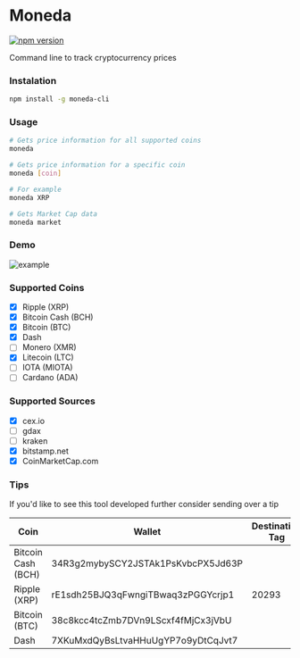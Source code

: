 # Moneda
[![npm version](https://badge.fury.io/js/moneda-cli.svg)](https://badge.fury.io/js/moneda-cli)

Command line to track cryptocurrency prices

### Instalation

```bash
npm install -g moneda-cli
```

### Usage
```bash
# Gets price information for all supported coins
moneda
```

```bash
# Gets price information for a specific coin
moneda [coin]

# For example
moneda XRP
```

```bash
# Gets Market Cap data
moneda market
```

### Demo
![example](https://i.imgur.com/bqSmoEd.gif)

### Supported Coins
- [x] Ripple (XRP)
- [x] Bitcoin Cash (BCH)
- [x] Bitcoin (BTC)
- [x] Dash
- [ ] Monero (XMR)
- [x] Litecoin (LTC)
- [ ] IOTA (MIOTA)
- [ ] Cardano (ADA)

### Supported Sources
- [x] cex.io
- [ ] gdax
- [ ] kraken
- [x] bitstamp.net
- [x] CoinMarketCap.com

### Tips

If you'd like to see this tool developed further consider sending over a tip


| Coin               | Wallet                             | Destination Tag |
|--------------------|------------------------------------|-----------------|
| Bitcoin Cash (BCH) | 34R3g2mybySCY2JSTAk1PsKvbcPX5Jd63P |                 |
| Ripple (XRP)       | rE1sdh25BJQ3qFwngiTBwaq3zPGGYcrjp1 | 20293           |
| Bitcoin (BTC)      | 38c8kcc4tcZmb7DVn9LScxf4fMjCx3jVbU |                 |
| Dash               | 7XKuMxdQyBsLtvaHHuUgYP7o9yDtCqJvt7 |                 |